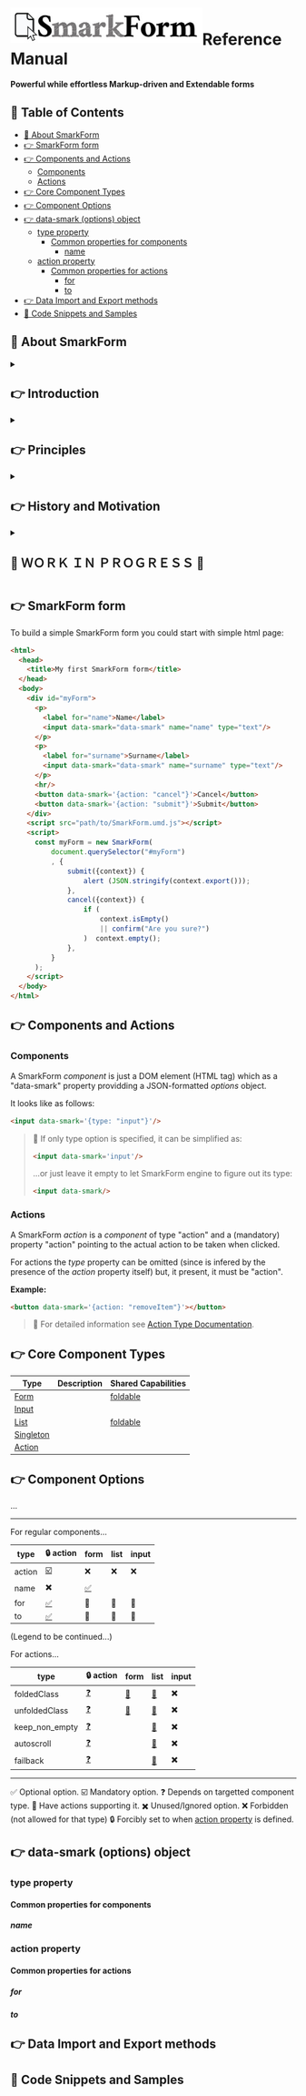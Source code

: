 <a href="https://www.npmjs.com/package/smarkform">
<img alt="SmarkForm Logo" align="left" src="SmarkForm_logo.jpg">
</a>
<h1>Reference Manual</h1>
<strong>
Powerful while effortless Markup-driven and Extendable forms
</strong>


<h2>📖 Table of Contents</h2>

<!-- vim-markdown-toc GitLab -->

* [📜 About SmarkForm](#-about-smarkform)
* [👉 SmarkForm form](#-smarkform-form)
* [👉 Components and Actions](#-components-and-actions)
    * [Components](#components)
    * [Actions](#actions)
* [👉 Core Component Types](#-core-component-types)
* [👉 Component Options](#-component-options)
* [👉 data-smark (options) object](#-data-smark-options-object)
    * [type property](#type-property)
        * [Common properties for components](#common-properties-for-components)
            * [name](#name)
    * [action property](#action-property)
        * [Common properties for actions](#common-properties-for-actions)
            * [for](#for)
            * [to](#to)
* [👉 Data Import and Export methods](#-data-import-and-export-methods)
* [💾 Code Snippets and Samples](#-code-snippets-and-samples)

<!-- vim-markdown-toc -->



## 📜 About SmarkForm

<details>
<summary>
<h2>👉 Introduction</h2>
</summary>

SmarkForm simplifies the creation of interactive forms in web applications,
empowering designers to utilize custom templates and seamlessly incorporate
interaction through contextual actions.

Designers can enhance their templates by using their own HTML and CSS, without
the need to deal with complex JavaScript code. SmarkForm enables advanced
capabilities, such as adding or removing items from a list and dynamically
loading options for select dropdowns, even if they depend on the values of any
other field in the form. This can be achieved simply by adding the 'data-smark'
property to relevant tags.

Developers can leverage these templates as views to import and manipulate
complex data in JSON format. They also have the flexibility to access any
component in the form tree using simple path-style addresses or develop their
own custom component types.

> 🚧 **Please note** that select dropdowns are not yet implemented in the
> current version, but they are planned for inclusion in the upcoming 1.0.0
> release.

</details>

<details>
<summary>
<h2>👉 Principles</h2>
</summary>

Bla bla bla...

</details>


<details>
<summary>
<h2>👉 History and Motivation</h2>
</summary>

Bla bla bla...

</details>

<details>
<summary>
<h2>🚧 ＷＯＲＫ  ＩＮ  ＰＲＯＧＲＥＳＳ 🚧</h2>
</summary>

This documentation is still in draft stage.

All information may be incomplete, inaccurate, outdated or even **completely
wrong**.

👍 We welcome any feedback, suggestions, or improvements as we continue to
enhance and expand the functionality of SmarkForm.

</details>





## 👉 SmarkForm form

To build a simple SmarkForm form you could start with simple html page:

```html
<html>
  <head>
    <title>My first SmarkForm form</title>
  </head>
  <body>
    <div id="myForm">
      <p>
        <label for="name">Name</label>
        <input data-smark="data-smark" name="name" type="text"/>
      </p>
      <p>
        <label for="surname">Surname</label>
        <input data-smark="data-smark" name="surname" type="text"/>
      </p>
      <hr/>
      <button data-smark='{action: "cancel"}'>Cancel</button>
      <button data-smark='{action: "submit"}'>Submit</button>
    </div>
    <script src="path/to/SmarkForm.umd.js"></script>
    <script>
      const myForm = new SmarkForm(
          document.querySelector("#myForm")
          , {
              submit({context}) {
                  alert (JSON.stringify(context.export()));
              },
              cancel({context}) {
                  if (
                      context.isEmpty()
                      || confirm("Are you sure?")
                  )  context.empty();
              },
          }
      );
    </script>
  </body>
</html>
```

## 👉 Components and Actions

### Components

A SmarkForm *component* is just a DOM element (HTML tag) which as a "data-smark"
property providding a JSON-formatted *options* object.

It looks like as follows:

```html
<input data-smark='{type: "input"}'/>
```

> 📌 If only type option is specified, it can be simplified as:
> ```html
> <input data-smark='input'/>
> ```
> ...or just leave it empty to let SmarkForm engine to figure out its type:
> ```html
> <input data-smark/>
> ```

### Actions

A SmarkForm *action* is a *component* of type "action" and a (mandatory)
property "action" pointing to the actual action to be taken when clicked.

For actions the *type* property can be omitted (since is infered by the
presence of the *action* property itself) but, it present, it must be "action".

**Example:**

```html
<button data-smark='{action: "removeItem"}'></button>
```

> 📖 For detailed information see [Action Type
> Documentation](type_action.md).


## 👉 Core Component Types

| Type | Description                 | Shared Capabilities                  |
|------|-----------------------------|--------------------------------------|
| [Form](type_form.md)           |   | [foldable](capabilities.md#foldable) |
| [Input](type_input.md)         |   |                                      |
| [List](type_list.md)           |   | [foldable](capabilities.md#foldable) |
| [Singleton](type_singleton.md) |   |                                      |
| [Action](type_action.md)       |   |                                      |




## 👉 Component Options

...

------------

For regular components...

type            | 🔒 action | form | list | input |
----------------|-----------|------|------|-------|
action          | [☑️ ](#action-property) | ❌ | ❌ | ❌ |
name            | ✖️      | [✅]() 
for             | [✅]() | 🔗      | 🔗   | 🔗    |
to              | [✅]() | 🔗      | 🔗   | 🔗    |

(Legend to be continued...)


For actions...

type            | 🔒 action | form | list | input |
----------------|-----------|------|------|-------|
foldedClass     | [❓]() | [🔗]() | [🔗]() | ✖️  |
unfoldedClass   | [❓]() | [🔗]() | [🔗]() | ✖️  |
keep_non_empty  | [❓]() |        | [🔗]() | ✖️  |
autoscroll      | [❓]() |        | [🔗]() | ✖️  |
failback        | [❓]() |        | [🔗]() | ✖️  |

------------

✅ Optional option.
☑️  Mandatory option.
❓ Depends on targetted component type.
🔗 Have actions supporting it.
✖️  Unused/Ignored option.
❌ Forbidden (not allowed for that type)
🔒 Forcibly set to when [action property](#action-property) is defined.


## 👉 data-smark (options) object

### type property

#### Common properties for components

##### name


### action property


#### Common properties for actions

##### for

##### to








## 👉 Data Import and Export methods



## 💾 Code Snippets and Samples




